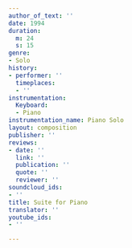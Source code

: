 ```yaml
---
author_of_text: ''
date: 1994
duration:
  m: 24
  s: 15
genre:
- Solo
history:
- performer: ''
  timeplaces:
  - ''
instrumentation:
  Keyboard:
  - Piano
instrumentation_name: Piano Solo
layout: composition
publisher: ''
reviews:
- date: ''
  link: ''
  publication: ''
  quote: ''
  reviewer: ''
soundcloud_ids:
- ''
title: Suite for Piano
translator: ''
youtube_ids:
- ''

---
```

